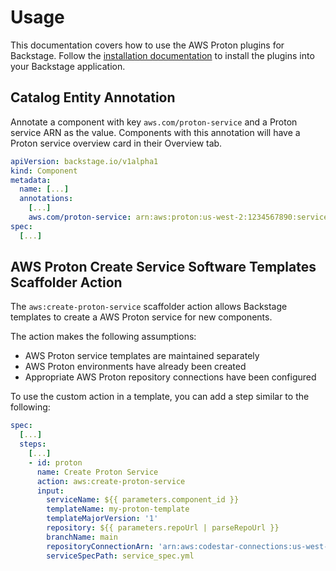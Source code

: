 # Usage

This documentation covers how to use the AWS Proton plugins for Backstage.  Follow the [installation documentation](install.md) to install the plugins into your Backstage application.

## Catalog Entity Annotation

Annotate a component with key `aws.com/proton-service` and a Proton service ARN as the value. Components with this annotation will have a Proton service overview card in their Overview tab.

```yaml
apiVersion: backstage.io/v1alpha1
kind: Component
metadata:
  name: [...]
  annotations:
    [...]
    aws.com/proton-service: arn:aws:proton:us-west-2:1234567890:service/my-proton-service
spec:
  [...]
```

## AWS Proton Create Service Software Templates Scaffolder Action

The `aws:create-proton-service` scaffolder action allows Backstage templates to create a AWS Proton service for new components.

The action makes the following assumptions:
- AWS Proton service templates are maintained separately
- AWS Proton environments have already been created
- Appropriate AWS Proton repository connections have been configured

To use the custom action in a template, you can add a step similar to the following:

```yaml
spec:
  [...]
  steps:
    [...]
    - id: proton
      name: Create Proton Service
      action: aws:create-proton-service
      input:
        serviceName: ${{ parameters.component_id }}
        templateName: my-proton-template
        templateMajorVersion: '1'
        repository: ${{ parameters.repoUrl | parseRepoUrl }}
        branchName: main
        repositoryConnectionArn: 'arn:aws:codestar-connections:us-west-2:1234567890:connection/4dde5c82-51d6-4ea9-918e-03aed6971ff3'
        serviceSpecPath: service_spec.yml
```
